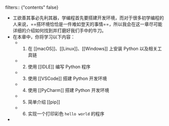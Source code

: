 filters:: {"contents" false}

- 工欲善其事必先利其器，学编程首先要搭建开发环境，而对于很多初学编程的人来说，==搭环境恰恰是一件难如登天的事情==，所以我会在这一章尽可能详细的介绍如何找到并打磨好我们手中的牛刀。
- 在本章中，你将学习以下内容：
	- 1. 在 [[macOS]]、[[Linux]]、[[Windows]] 上安装 Python 以及相关工具链
	- 2. 使用 [[IDLE]] 编写 Python 程序
	- 3. 使用 [[VSCode]] 搭建 Python 开发环境
	- 4. 使用 [[PyCharm]] 搭建 Python 开发环境
	- 5. 简单介绍 [[pip]]
	- 6. 实现一个打印彩色 `hello world` 的程序
-